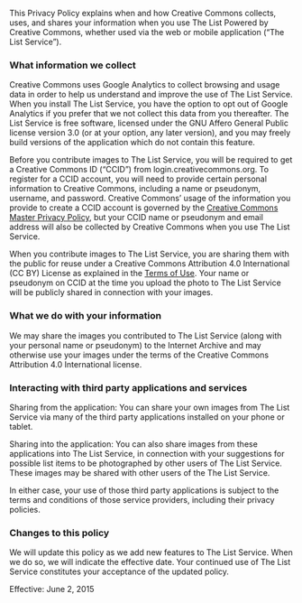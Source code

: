 This Privacy Policy explains when and how Creative Commons collects, uses, and shares your information when you use The List Powered by Creative Commons, whether used via the web or mobile application (“The List Service”). 

### What information we collect

Creative Commons uses Google Analytics to collect browsing and usage data in order to help us understand and improve the use of The List Service. When you install The List Service, you have the option to opt out of Google Analytics if you prefer that we not collect this data from you thereafter. The List Service is free software, licensed under the GNU Affero General Public license version 3.0 (or at your option, any later version), and you may freely build versions of the application which do not contain this feature.

Before you contribute images to The List Service, you will be required to get a Creative Commons ID (“CCID”) from login.creativecommons.org. To register for a CCID account, you will need to provide certain personal information to Creative Commons, including a name or pseudonym, username, and password. Creative Commons’ usage of the information you provide to create a CCID account is governed by the [Creative Commons Master Privacy Policy](http://creativecommons.org/privacy), but your CCID name or pseudonym and email address will also be collected by Creative Commons when you use The List Service.  

When you contribute images to The List Service, you are sharing them with the public for reuse under a Creative Commons Attribution 4.0 International (CC BY) License as explained in the [Terms of Use](https://github.com/creativecommons/list/blob/master/docs/beta-TOS.md). Your name or pseudonym on CCID at the time you upload the photo to The List Service will be publicly shared in connection with your images. 

### What we do with your information

We may share the images you contributed to The List Service (along with your personal name or pseudonym) to the Internet Archive and may otherwise use your images under the terms of the Creative Commons Attribution 4.0 International license.

### Interacting with third party applications and services

Sharing from the application: You can share your own images from The List Service via many of the third party applications installed on your phone or tablet. 

Sharing into the application: You can also share images from these applications into The List Service, in connection with your suggestions for possible list items to be photographed by other users of The List Service. These images may be shared with other users of the The List Service.

In either case, your use of those third party applications is subject to the terms and conditions of those service providers, including their privacy policies.

### Changes to this policy

We will update this policy as we add new features to The List Service. When we do so, we will indicate the effective date. Your continued use of The List Service constitutes your acceptance of the updated policy. 

Effective: June 2, 2015
